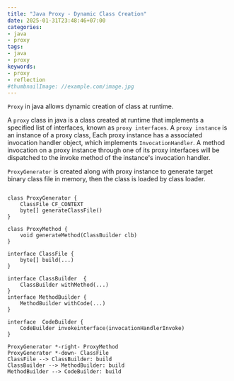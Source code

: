 ```yaml
---
title: "Java Proxy - Dynamic Class Creation"
date: 2025-01-31T23:48:46+07:00
categories:
- java
- proxy
tags:
- java
- proxy
keywords:
- proxy
- reflection
#thumbnailImage: //example.com/image.jpg
---
```


`Proxy` in java allows dynamic creation of class at runtime. 



<!--more-->

A `proxy` class in java is a class created at runtime that implements a specified list of interfaces, known as `proxy interfaces`.
A `proxy instance` is an instance of a proxy class, Each proxy instance has a associated invocation handler object, which implements `InvocationHandler`. A method invocation on a proxy instance through one of its proxy interfaces will be dispatched to the invoke method of the instance's invocation handler.

`ProxyGenerator` is created along with proxy instance to generate target binary class file in memory, then the class is loaded by class loader.

```plantuml

class ProxyGenerator {
    ClassFile CF_CONTEXT
    byte[] generateClassFile()
}

class ProxyMethod {
    void generateMethod(ClassBuilder clb)
}

interface ClassFile {
    byte[] build(...)
}

interface ClassBuilder  {
    ClassBuilder withMethod(...)
}
interface MethodBuilder {
    MethodBuilder withCode(...)
}

interface  CodeBuilder {
    CodeBuilder invokeinterface(invocationHandlerInvoke)
}

ProxyGenerator *-right- ProxyMethod
ProxyGenerator *-down- ClassFile
ClassFile --> ClassBuilder: build
ClassBuilder --> MethodBuilder: build
MethodBuilder --> CodeBuilder: build


```